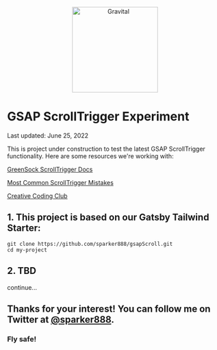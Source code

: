 <p align="center">
  <a href="https://www.gravitaldigital.com/">
    <img alt="Gravital" src="https://res.cloudinary.com/gravital-digital/image/upload/v1654201551/gravital-icon-transparent_gjk8o7.png" width="200" />
  </a>
</p>

# GSAP ScrollTrigger Experiment

Last updated: June 25, 2022

This is project under construction to test the latest GSAP ScrollTrigger functionality. Here are some resources we're working with:

[GreenSock ScrollTrigger Docs](https://greensock.com/docs/v3/Plugins/ScrollTrigger)

[Most Common ScrollTrigger Mistakes](https://greensock.com/st-mistakes/)

[Creative Coding Club](https://www.creativecodingclub.com/)

## 1. This project is based on our Gatsby Tailwind Starter:

```
git clone https://github.com/sparker888/gsapScroll.git
cd my-project
```

## 2. TBD

continue...

## Thanks for your interest! You can follow me on Twitter at [@sparker888](https://www.twitter.com/sparker888).

### Fly safe!

